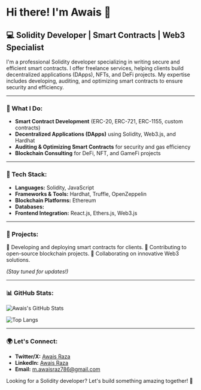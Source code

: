 # Hi there! I'm Awais 👋

## 💻 Solidity Developer | Smart Contracts | Web3 Specialist

I'm a professional Solidity developer specializing in writing secure and efficient smart contracts. I offer freelance services, helping clients build decentralized applications (DApps), NFTs, and DeFi projects. My expertise includes developing, auditing, and optimizing smart contracts to ensure security and efficiency.

---

### 🚀 What I Do:

- **Smart Contract Development** (ERC-20, ERC-721, ERC-1155, custom contracts)
- **Decentralized Applications (DApps)** using Solidity, Web3.js, and Hardhat
- **Auditing & Optimizing Smart Contracts** for security and gas efficiency
- **Blockchain Consulting** for DeFi, NFT, and GameFi projects

---

### 🔧 Tech Stack:

- **Languages:** Solidity, JavaScript
- **Frameworks & Tools:** Hardhat, Truffle, OpenZeppelin
- **Blockchain Platforms:** Ethereum
- **Databases:** 
- **Frontend Integration:** React.js, Ethers.js, Web3.js

---

### 📌 Projects:

🔹 Developing and deploying smart contracts for clients.
🔹 Contributing to open-source blockchain projects.
🔹 Collaborating on innovative Web3 solutions.

*(Stay tuned for updates!)*

---

### 📊 GitHub Stats:

![Awais's GitHub Stats](https://github-readme-stats.vercel.app/api?username=awaiseraz&show_icons=true&theme=dark)

![Top Langs](https://github-readme-stats.vercel.app/api/top-langs/?username=awaiseraz&layout=compact&theme=dark)






---

### 🌍 Let's Connect:

- **Twitter/X:** [Awais Raza](https://x.com/AwaisRaz18)
- **LinkedIn:** [Awais Raza](https://www.linkedin.com/in/muhammad-awais-raza-221812268/)
- **Email:** [m.awaisraz786@gmail.com](mailto\:your.email@example.com)

Looking for a Solidity developer? Let's build something amazing together! 🚀

